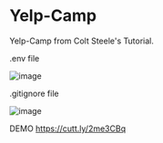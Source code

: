 # Yelp-Camp
Yelp-Camp from Colt Steele's Tutorial.

.env file

![image](https://user-images.githubusercontent.com/79863003/123521354-d2945980-d6be-11eb-8167-01c39b811429.png)

.gitignore file

![image](https://user-images.githubusercontent.com/79863003/123521377-e770ed00-d6be-11eb-8a00-2a025765b401.png)

DEMO 
https://cutt.ly/2me3CBq

